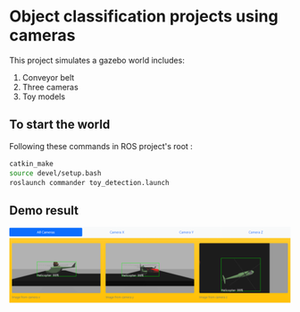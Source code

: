 # Object classification projects using cameras

This project simulates a gazebo world includes:

1. Conveyor belt
2. Three cameras
3. Toy models

## To start the world

Following these commands in ROS project's root :

```bash
catkin_make
source devel/setup.bash
roslaunch commander toy_detection.launch
```

## Demo result

![result](https://raw.githubusercontent.com/ptquang2000/Classifying-objects-on-conveyor-belt-using-camera/main/demo/demo_v2.png)
